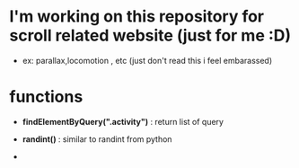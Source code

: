 # I'm working on this repository for scroll related website **(just for me :D)**

* ex: parallax,locomotion , etc (just don't read this i feel embarassed)

# functions

- **findElementByQuery(".activity")** : return list of query

- **randint()** : similar to randint from python

- 

